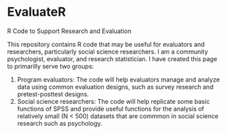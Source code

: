 # EvaluateR
R Code to Support Research and Evaluation

This repository contains R code that may be useful for evaluators and researchers, particularly social science researchers. I am a community psychologist, evaluator, and research statistician. I have created this page to primarilly serve two groups:

1. Program evaluators: The code will help evaluators manage and analyze data using common evaluation designs, such as survey research and  pretest-posttest designs.
2. Social science researchers: The code will help replicate some basic functions of SPSS and provide useful functions for the analysis of relatively small (N < 500) datasets that are commmon in social science research such as psychology. 

